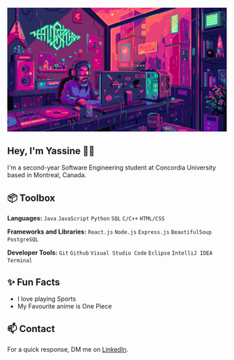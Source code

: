 ![coding gif](img/coding.gif)

## Hey, I'm Yassine 👋🏻

I'm a second-year Software Engineering student at Concordia University based in Montreal, Canada.

## 📦 Toolbox

**Languages:** `Java` `JavaScript` `Python` `SQL` `C/C++` `HTML/CSS`

**Frameworks and Libraries:** `React.js` `Node.js` `Express.js` `BeautifulSoup` `PostgreSQL`

**Developer Tools:** `Git` `Github` `Visual Studio Code` `Eclipse` `IntelliJ IDEA` `Terminal`

## ✨ Fun Facts

- I love playing Sports
- My Favourite anime is One Piece

## 📫 Contact

For a quick response, DM me on [LinkedIn](https://www.linkedin.com/in/yassinehajou/).
